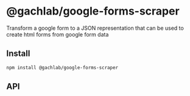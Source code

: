 # @gachlab/google-forms-scraper

Transform a google form to a JSON representation that can be used to create html forms from google form data

## Install

```bash
npm install @gachlab/google-forms-scraper
```

## API

<docgen-index>



</docgen-index>

<docgen-api>
<!--Update the source file JSDoc comments and rerun docgen to update the docs below-->



</docgen-api>
